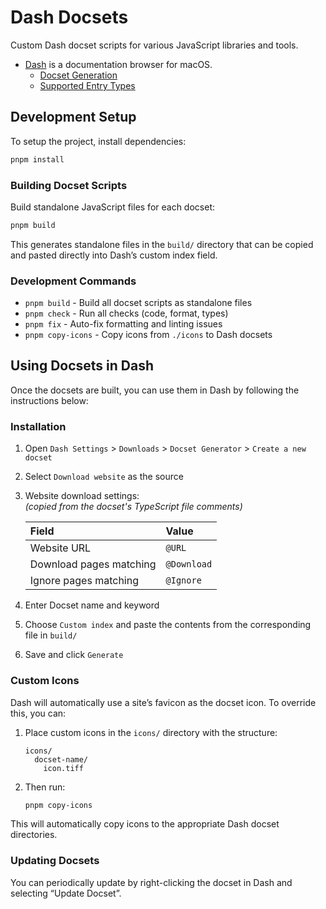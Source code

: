 # Dash Docsets

Custom Dash docset scripts for various JavaScript libraries and tools.

- [Dash](https://kapeli.com/dash) is a documentation browser for macOS.
  - [Docset Generation](https://kapeli.com/docsets)
  - [Supported Entry Types](https://kapeli.com/docsets#supportedentrytypes)

## Development Setup

To setup the project, install dependencies:

```sh
pnpm install
```

### Building Docset Scripts

Build standalone JavaScript files for each docset:

```sh
pnpm build
```

This generates standalone files in the `build/` directory that can be copied and pasted directly into Dash’s custom index field.

### Development Commands

- `pnpm build` - Build all docset scripts as standalone files
- `pnpm check` - Run all checks (code, format, types)
- `pnpm fix` - Auto-fix formatting and linting issues
- `pnpm copy-icons` - Copy icons from `./icons` to Dash docsets

## Using Docsets in Dash

Once the docsets are built, you can use them in Dash by following the instructions below:

### Installation

1. Open `Dash Settings` > `Downloads` > `Docset Generator` > `Create a new docset`
2. Select `Download website` as the source
3. Website download settings:  
   _(copied from the docset's TypeScript file comments)_

   | Field                   | Value       |
   | :---------------------- | :---------- |
   | Website URL             | `@URL`      |
   | Download pages matching | `@Download` |
   | Ignore pages matching   | `@Ignore`   |

4. Enter Docset name and keyword
5. Choose `Custom index` and paste the contents from the corresponding file in `build/`
6. Save and click `Generate`

### Custom Icons

Dash will automatically use a site’s favicon as the docset icon. To override this, you can:

1. Place custom icons in the `icons/` directory with the structure:

   ```
   icons/
     docset-name/
       icon.tiff
   ```

2. Then run:

   ```sh
   pnpm copy-icons
   ```

This will automatically copy icons to the appropriate Dash docset directories.

### Updating Docsets

You can periodically update by right-clicking the docset in Dash and selecting “Update Docset”.
